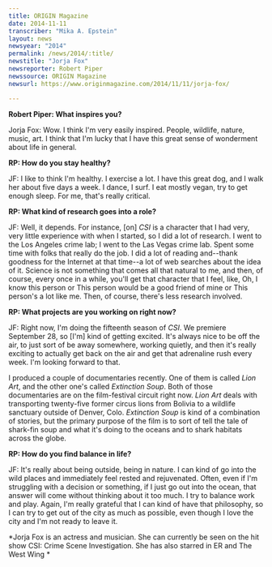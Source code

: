 ```yaml
---
title: ORIGIN Magazine
date: 2014-11-11
transcriber: "Mika A. Epstein"
layout: news
newsyear: "2014"
permalink: /news/2014/:title/
newstitle: "Jorja Fox"
newsreporter: Robert Piper
newssource: ORIGIN Magazine
newsurl: https://www.originmagazine.com/2014/11/11/jorja-fox/

---
```


**Robert Piper: What inspires you?**

Jorja Fox: Wow. I think I'm very easily inspired. People, wildlife, nature, music, art. I think that I'm lucky that I have this great sense of wonderment about life in general.

**RP: How do you stay healthy?**

JF: I like to think I'm healthy. I exercise a lot. I have this great dog, and I walk her about five days a week. I dance, I surf. I eat mostly vegan, try to get enough sleep. For me, that's really critical.

**RP: What kind of research goes into a role?**

JF: Well, it depends. For instance, [on] *CSI* is a character that I had very, very little experience with when I started, so I did a lot of research. I went to the Los Angeles crime lab; I went to the Las Vegas crime lab. Spent some time with folks that really do the job. I did a lot of reading and--thank goodness for the Internet at that time--a lot of web searches about the idea of it. Science is not something that comes all that natural to me, and then, of course, every once in a while, you'll get that character that I feel, like, Oh, I know this person or This person would be a good friend of mine or This person's a lot like me. Then, of course, there's less research involved.

**RP: What projects are you working on right now?**

JF: Right now, I'm doing the fifteenth season of *CSI*. We premiere September 28, so [I'm] kind of getting excited. It's always nice to be off the air, to just sort of be away somewhere, working quietly, and then it's really exciting to actually get back on the air and get that adrenaline rush every week. I'm looking forward to that.

I produced a couple of documentaries recently. One of them is called *Lion Art*, and the other one's called *Extinction Soup*. Both of those documentaries are on the film-festival circuit right now. *Lion Art* deals with transporting twenty-five former circus lions from Bolivia to a wildlife sanctuary outside of Denver, Colo. *Extinction Soup* is kind of a combination of stories, but the primary purpose of the film is to sort of tell the tale of shark-fin soup and what it's doing to the oceans and to shark habitats across the globe.

**RP: How do you find balance in life?**

JF: It's really about being outside, being in nature. I can kind of go into the wild places and immediately feel rested and rejuvenated. Often, even if I'm struggling with a decision or something, if I just go out into the ocean, that answer will come without thinking about it too much. I try to balance work and play. Again, I'm really grateful that I can kind of have that philosophy, so I can try to get out of the city as much as possible, even though I love the city and I'm not ready to leave it.

*Jorja Fox is an actress and musician. She can currently be seen on the hit show CSI: Crime Scene Investigation. She has also starred in ER and The West Wing *
